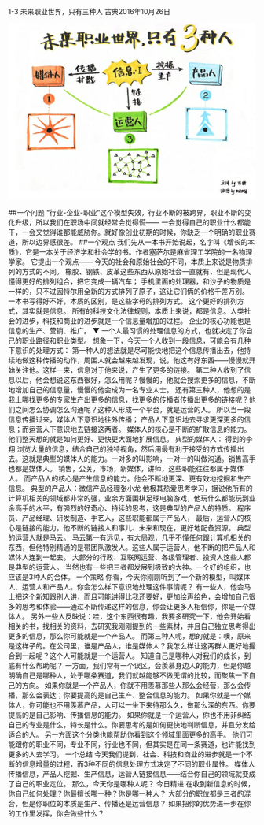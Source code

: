 1-3 未来职业世界，只有三种人
古典2016年10月26日

![](./_image/WechatIMG18.png)

##一个问题
“行业-企业-职业”这个模型失效，行业不断的被跨界，职业不断的变化升级，所以我们在职场中间就经常会觉得慌—— 一会觉得自己的职业什么都能干，一会又觉得谁都能威胁你。就好像创业初期的时候，你缺乏一个明确的职业赛道，所以边界感很差。
##一个观点
我们先从一本书开始说起，名字叫《增长的本质》，它是一本关于经济学和社会学的书。作者塞萨尔是麻省理工学院的一名物理学家。
它提出一个观点—— 今天的社会和原始社会的不同，本质上来说是物质排列的方式的不同。
橡胶、钢铁、皮革这些东西从原始社会一直就有，但是现代人懂得更好的排列组合，把它变成一辆汽车；
手机里面的处理器，和沙子的物质是一样的，只不过因特尔用全新的方式排列了原子，这让它们俩的价格千差万别。
一本书写得好不好，本质的区别，是这些字母的排列方式。
这个更好的排列方式，其实就是信息。
所有的科技文化法律规则，本质上来说，都是信息。人类社会的进步，科技和商业的进步就是一个信息量增加的过程。
企业的核心功能也是信息的生产、营销、推广。
▼
一个人最习惯的处理信息的方式，也就决定了你自己的职业路径和职业类型。
想象一下，今天一个人收到一段信息，可能会有几种下意识的处理方式：
第一种人的想法就是尽可能快地把这个信息传播出去，他持续地做这种传播的动作，周围人就会越来越发现，说，他这有好东西——慢慢就开始关注他。这样一来，信息对于他来说，产生了更多的链接。
第二种人收到了信息以后，他会想说这东西很好，怎么用呢？慢慢的，他就会搜索更多的信息，不断地增加自己的信息量，慢慢的他会成为一名专业人士。
还有第三种人，他想的是我上哪找更多的专家生产出更多的信息，找更多的传播者传播出更多的链接呢？他们之间怎么协调怎么沟通呢？这种人形成一个平台，就是运营的人。
所以当一段信息传播过来，媒体人下意识地往外传播； 产品人下意识地去寻求更深更多的信息；而运营人下意识地去链接这两者。
媒体人的核心是不断的扩散信息的能力。他们整天想的就是如何更好、更快更大面地扩展信息。
典型的媒体人： 得到的李翔
浏览大量的信息，结合自己的独特视角，然后用最有利于接受的方式传播出去。这就是典型的媒体人的能力。一对多的叫影响，一对一的叫做沟通。销售高手也都是媒体人。
销售，公关，市场，新媒体，讲师，这些职能往往都属于媒体人。
而产品人的核心是产生信息的能力。他会不断地更深、更有效地挖掘和生产信息。
典型的产品人：微信产品经理张小龙
他极其热爱思考学习，据说他所有的计算机相关的领域都非常的强，业余方面围棋足球电脑游戏，他玩什么都能玩到业余高手的水平，有强烈的好奇心、持续的思考，这是典型的产品人的特质。
程序员、产品经理、研发制造、手艺人，这些职能都属于产品人，
最后，运营人的核心是链接的能力。他不断的链接人和事儿、未来和现在，更好地配备资源。
典型的运营人就是马云。
马云第一有远见，有大局观，几乎不懂任何跟计算机相关的东西，但他特别精通的是带团队激发人。这些人属于运营人，他不断的把产品人和媒体人连到一起去。
大部分的行政、互联网运营、各级管理者、投资人这些人都是典型的运营人。
当然也有一些把三者都发展到极致的大神。一个好的组织，也应该是3种人的合体。
一个策略
你看，今天你刚刚听到了一个新的模型，叫媒体人、运营人和产品人。你会怎么样下意识地处理这件事情呢？
有一些人，他会马上把这个新知跟别人讲，而且可能讲得比我还要好，更加绘声绘色，会增加自己很多的思考和体验——通过不断传递这样的信息，你会让更多人相信你，你是一个媒体人。
另外一些人反映说：哇，这个东西很有趣，我要多研究一下，他会开始看相关的书，找相关的资料，去研究我刚刚提到的一些素材，并且自己独立思考得出更多的信息，那么你可能就是一个产品人。
而第三种人呢，想的就是：噢，原来是这样子的。在公司里，谁是产品人，谁是媒体人？我怎么样让这两群人更好地撮合到一起呢？这个人可能就是一个运营人。
知道自己是哪种人对我们的成长，到底有什么帮助呢？
一方面，我们常有一个误区，会羡慕身边人的能力，但是你越明确自己是哪种人，处于哪条赛道，我们就越能够不做无谓的比较，而聚焦一下自己的方向。
如果你就是一个产品人，你就不用羡慕那些人那么会经营，那么会传播，那么会表达；你要提高的是自己生产、整合信息的能力。
如果你就是一个媒体人，你可能也不用羡慕产品，人可以一坐下来待那么久，做那么深的东西。你要提高的是自己影响、传播信息的能力。
如果你就是一个运营人，你也不用非纠结自己的专业是什么，特长是什么。你要思考的是如何更快地判断信息，并且分发给适合的人。
另一方面这个分类也能帮助你看到这个领域里面更多的高手。
他们可能跟你的职业不同，专业不同，行业也不同，但其实是在同一条赛道，也许能找到更多的人去学习。
一个总结
今天我们提到，社会、科技和商业的进步就是一个不断的信息增量的过程，而3种不同的信息处理方式决定了不同的职业属性。
媒体人传播信息，产品人挖掘、生产信息，运营人链接信息——结合你自己的领域就变成了自己的职业定位。
那么，今天你是哪种人呢？
今日精进
在收到新信息的时候，你自己如何处理？你最擅长哪一种？你是哪一种人？
大部分的职位都是三者的混合，但是你职位的本质是生产、传播还是运营信息？
如果把你的优势进一步在你的工作里发挥，你会做些什么？